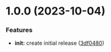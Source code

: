 # 1.0.0 (2023-10-04)


### Features

* **init:** create initial release ([3df0480](https://github.com/m4s-b3n/terraform-azuread-github-oidc/commit/3df0480ebfe37b0b6b5018380a53e56df866018f))
